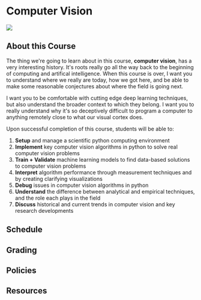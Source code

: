 # Computer Vision

![](graphics/roberts_world_3b.gif)

## About this Course

The thing we're going to learn about in this course, **computer vision**, has a very interesting history. It's roots really go all the way back to the beginning of computing and artifical intelligence. When this course is over, I want you to understand where we really are today, how we got here, and be able to make some reasonable conjectures about where the field is going next.

I want you to be comfortable with cutting edge deep learning techniques, but also understand the broader context to which they belong. I want you to really understand why it's so deceptively difficult to program a computer to anything remotely close to what our visual cortex does.

Upon successful completion of this course, students will be able to:

1. **Setup** and manage a scientific python computing environment
2. **Implement** key computer vision algorithms in python to solve real computer vision problems
3. **Train + Validate** machine learning models to find data-based solutions to computer vision problems
4. **Interpret** algorithm performance through measurement techniques and by creating clarifying visualizations
5. **Debug** issues in computer vision algorithms in python
6. **Understand** the difference between analytical and empirical techniques, and the role each plays in the field
7. **Discuss** historical and current trends in computer vision and key research developments

## Schedule

## Grading

## Policies

## Resources
